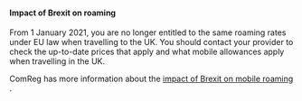 ####  Impact of Brexit on roaming

From 1 January 2021, you are no longer entitled to the same roaming rates
under EU law when travelling to the UK. You should contact your provider to
check the up-to-date prices that apply and what mobile allowances apply when
travelling in the UK.

ComReg has more information about the [ impact of Brexit on mobile roaming
](https://www.comreg.ie/consumer-information/brexit/) .
